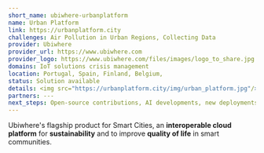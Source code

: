 ```yaml
---
short_name: ubiwhere-urbanplatform
name: Urban Platform
link: https://urbanplatform.city
challenges: Air Pollution in Urban Regions, Collecting Data
provider: Ubiwhere
provider_url: https://www.ubiwhere.com
provider_logo: https://www.ubiwhere.com/files/images/logo_to_share.jpg
domains: IoT solutions crisis management
location: Portugal, Spain, Finland, Belgium,
status: Solution available
details: <img src="https://urbanplatform.city/img/urban_platform.jpg"/>
partners: ---
next_steps: Open-source contributions, AI developments, new deployments and improvements.
---
```


Ubiwhere's flagship product for Smart Cities, an **interoperable cloud platform** for **sustainability** and to improve **quality of life** in smart communities.